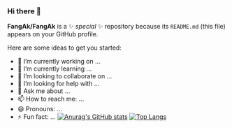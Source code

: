 ### Hi there 👋


**FangAk/FangAk** is a ✨ _special_ ✨ repository because its `README.md` (this file) appears on your GitHub profile.

Here are some ideas to get you started:

- 🔭 I’m currently working on ...
- 🌱 I’m currently learning ...
- 👯 I’m looking to collaborate on ...
- 🤔 I’m looking for help with ...
- 💬 Ask me about ...
- 📫 How to reach me: ...
- 😄 Pronouns: ...
- ⚡ Fun fact: ...
[![Anurag's GitHub stats](https://github-readme-stats.vercel.app/api?username=FangAk)](https://github.com/anuraghazra/github-readme-stats)
[![Top Langs](https://github-readme-stats.vercel.app/api/top-langs/?username=FangAk)](https://github.com/anuraghazra/github-readme-stats)

